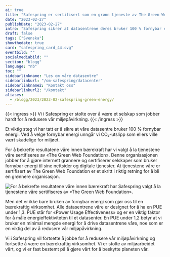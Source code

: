 ```yaml
---
ai: true
title: "Safespring er sertifisert som en grønn tjeneste av The Green Web Foundation"
date: "2023-02-27"
publishDate: "2023-02-27"
intro: "Safespring sikrer at datasentrene deres bruker 100 % fornybar energi og har valgt å la tjenestene deres sertifiseres av «The Green Web Foundation» for å bekrefte bærekraftsresultatene deres. Les mer om hvordan Safespring jobber for å bli en grønnere organisasjon."
draft: false
tags: ["Svenska"]
showthedate: true
card: "safespring_card_44.svg"
eventbild: ""
socialmediabild: ""
section: "blogg"
language: "nb"
toc: ""
sidebarlinkname: "Les om våre datasentre"
sidebarlinkurl: "/om-safespring/datacenter"
sidebarlinkname2: "Kontakt oss"
sidebarlinkurl2: "/kontakt"
aliases:
  - /blogg/2023/2023-02-safespring-green-energy/
---
```

{{< ingress >}}
Vi i Safespring er stolte over å være et selskap som jobber hardt for å redusere vår miljøpåvirkning.
{{< /ingress >}}

Et viktig steg vi har tatt er å sikre at våre datasentre bruker 100 % fornybar energi. Ved å velge fornybar energi unngår vi CO₂-utslipp som ellers ville vært skadelige for miljøet.

For å bekrefte resultatene våre innen bærekraft har vi valgt å la tjenestene våre sertifiseres av «The Green Web Foundation». Denne organisasjonen jobber for å gjøre internett grønnere og sertifiserer selskaper som bruker fornybar energi til sine nettsider og digitale tjenester. At tjenestene våre er sertifisert av The Green Web Foundation er et skritt i riktig retning for å bli en grønnere organisasjon.

![For å bekrefte resultatene våre innen bærekraft har Safespring valgt å la tjenestene våre sertifiseres av «The Green Web Foundation».](/img/blogg/safespring-green-web.svg)

Men det er ikke bare bruken av fornybar energi som gjør oss til en bærekraftig virksomhet. Alle datasentrene våre er designet for å ha en PUE under 1,3. PUE står for «Power Usage Effectiveness» og er en viktig faktor for å måle energieffektiviteten til et datasenter. En PUE under 1,2 betyr at vi bruker en minimal mengde energi for å drive datasentrene våre, noe som er en viktig del av å redusere vår miljøpåvirkning.

Vi i Safespring vil fortsette å jobbe for å redusere vår miljøpåvirkning og fortsette å være en bærekraftig virksomhet. Vi er stolte av miljøarbeidet vårt, og vi er fast bestemt på å gjøre vårt for å beskytte planeten vår.